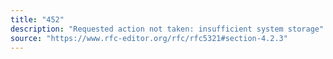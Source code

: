 ```yaml
---
title: "452"
description: "Requested action not taken: insufficient system storage"
source: "https://www.rfc-editor.org/rfc/rfc5321#section-4.2.3"
---
```

